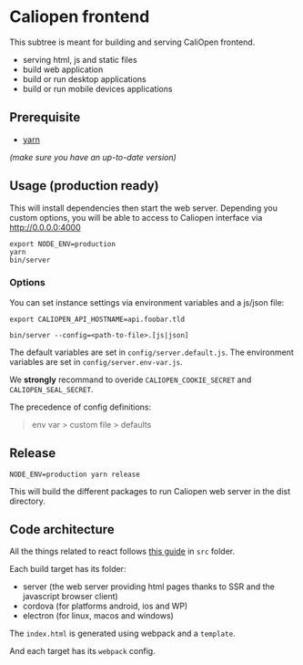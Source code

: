 # Caliopen frontend

This subtree is meant for building and serving CaliOpen frontend.

* serving html, js and static files
* build web application
* build or run desktop applications
* build or run mobile devices applications

## Prerequisite

* [yarn](https://yarnpkg.com/en/docs/install)

_(make sure you have an up-to-date version)_

## Usage (production ready)

This will install dependencies then start the web server. Depending you custom options, you will be
able to access to Caliopen interface via http://0.0.0.0:4000

```
export NODE_ENV=production
yarn
bin/server
```

### Options

You can set instance settings via environment variables and a js/json file:

```
export CALIOPEN_API_HOSTNAME=api.foobar.tld
```

```
bin/server --config=<path-to-file>.[js|json]
```

The default variables are set in `config/server.default.js`.
The environment variables are set in `config/server.env-var.js`.

We **strongly** recommand to overide `CALIOPEN_COOKIE_SECRET` and `CALIOPEN_SEAL_SECRET`.

The precedence of config definitions:

> env var > custom file > defaults

## Release

```
NODE_ENV=production yarn release
```

This will build the different packages to run Caliopen web server in the dist directory.

## Code architecture

All the things related to react follows [this guide](https://medium.com/@alexmngn/how-to-better-organize-your-react-applications-2fd3ea1920f1#.rwqbggzgf) in `src` folder.

Each build target has its folder:

* server (the web server providing html pages thanks to SSR and the javascript browser client)
* cordova (for platforms android, ios and WP)
* electron (for linux, macos and windows)

The `index.html` is generated using webpack and a `template`.

And each target has its `webpack` config.
